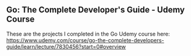 ## Go: The Complete Developer's Guide - Udemy Course

These are the projects I completed in the Go Udemy course here: https://www.udemy.com/course/go-the-complete-developers-guide/learn/lecture/7830456?start=0#overview